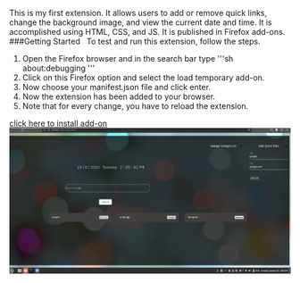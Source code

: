 This is my first extension. It allows users to add or remove quick links, change the background image, and view the current date and time. It is accomplished using HTML, CSS, and JS.
It is published in Firefox add-ons.
###Getting Started
 
To test and run this extension, follow the steps.
1) Open the Firefox browser and in the search bar type
'''sh
      about:debugging
'''
3) Click on this Firefox option and select the load temporary add-on.
4) Now choose your manifest.json file and click enter.
5) Now the extension has been added to your browser.
6) Note that for every change, you have to reload the extension.
 

<a href="https://addons.mozilla.org/en-US/firefox/addon/customized-tab-for-user-tasks/">click here to install add-on</a>
<a href="https://addons.mozilla.org/en-US/firefox/addon/customized-tab-for-user-tasks/"><img src="Screenshot from 2024-01-23 14-05-43.png"></a>


